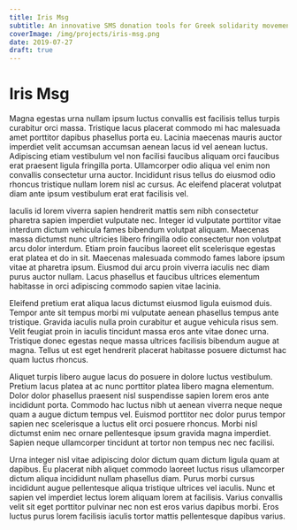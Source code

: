 ```yaml
---
title: Iris Msg
subtitle: An innovative SMS donation tools for Greek solidarity movements.
coverImage: /img/projects/iris-msg.png
date: 2019-07-27
draft: true
---
```


# Iris Msg

Magna egestas urna nullam ipsum luctus convallis est facilisis tellus turpis curabitur orci massa. Tristique lacus placerat commodo mi hac malesuada amet porttitor dapibus phasellus porta eu. Lacinia maecenas mauris auctor imperdiet velit accumsan accumsan aenean lacus id vel aenean luctus. Adipiscing etiam vestibulum vel non facilisi faucibus aliquam orci faucibus erat praesent ligula fringilla porta. Ullamcorper odio aliqua vel enim non convallis consectetur urna auctor. Incididunt risus tellus do eiusmod odio rhoncus tristique nullam lorem nisl ac cursus. Ac eleifend placerat volutpat diam ante ipsum vestibulum erat erat facilisis vel.

Iaculis id lorem viverra sapien hendrerit mattis sem nibh consectetur pharetra sapien imperdiet vulputate nec. Integer id vulputate porttitor vitae interdum dictum vehicula fames bibendum volutpat aliquam. Maecenas massa dictumst nunc ultricies libero fringilla odio consectetur non volutpat arcu dolor interdum. Etiam proin faucibus laoreet elit scelerisque egestas erat platea et do in sit. Maecenas malesuada commodo fames labore ipsum vitae at pharetra ipsum. Eiusmod dui arcu proin viverra iaculis nec diam purus auctor nullam. Lacus phasellus et faucibus ultrices elementum habitasse in orci adipiscing commodo sapien vitae lacinia.

Eleifend pretium erat aliqua lacus dictumst eiusmod ligula euismod duis. Tempor ante sit tempus morbi mi vulputate aenean phasellus tempus ante tristique. Gravida iaculis nulla proin curabitur et augue vehicula risus sem. Velit feugiat proin in iaculis tincidunt massa eros ante vitae donec urna. Tristique donec egestas neque massa ultrices facilisis bibendum augue at magna. Tellus ut est eget hendrerit placerat habitasse posuere dictumst hac quam luctus rhoncus.

Aliquet turpis libero augue lacus do posuere in dolore luctus vestibulum. Pretium lacus platea at ac nunc porttitor platea libero magna elementum. Dolor dolor phasellus praesent nisl suspendisse sapien lorem eros ante incididunt porta. Commodo hac luctus nibh ut aenean viverra neque neque quam a augue dictum tempus vel. Euismod porttitor nec dolor purus tempor sapien nec scelerisque a luctus elit orci posuere rhoncus. Morbi nisl dictumst enim nec ornare pellentesque ipsum gravida magna imperdiet. Sapien neque ullamcorper tincidunt at tortor non tempus nec nec facilisi.

Urna integer nisl vitae adipiscing dolor dictum quam dictum ligula quam at dapibus. Eu placerat nibh aliquet commodo laoreet luctus risus ullamcorper dictum aliqua incididunt nullam phasellus diam. Purus morbi cursus incididunt augue pellentesque aliqua tristique ultrices vel iaculis. Nunc et sapien vel imperdiet lectus lorem aliquam lorem at facilisis. Varius convallis velit sit eget porttitor pulvinar nec non est eros varius dapibus morbi. Eros luctus purus lorem facilisis iaculis tortor mattis pellentesque dapibus varius.
